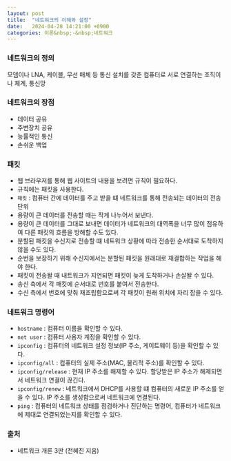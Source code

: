 ```yaml
---
layout: post
title:  "네트워크의 이해와 설정"
date:   2024-04-28 14:21:00 +0900
categories: 이론&nbsp;-&nbsp;네트워크
---
```


### 네트워크의 정의

모뎀이나 LNA, 케이블, 무선 매체 등 통신 설치를 갖춘 컴퓨터로 서로 연결하는 조직이나 체계, 통신망

### 네트워크의 장점

- 데이터 공유
- 주변장치 공유
- 능률적인 통신
- 손쉬운 백업

### 패킷

- 웹 브라우저를 통해 웹 사이트의 내용을 보려면 규칙이 필요하다.
- 규칙에는 패킷을 사용한다.
- `패킷` : 컴퓨터 간에 데이터를 주고 받을 떄 네트워크를 통해 전송되는 데이터의 전송 단위
- 용량이 큰 데이터를 전송할 때는 작게 나누어서 보낸다.
- 용량이 큰 데이터를 그대로 보내면 데이터가 네트워크의 대역폭을 너무 많이 점유하여 다른 패킷의 흐름을 방해할 수도 있다.
- 분할된 패킷을 수신지로 전송할 떄 네트워크 상황에 따라 전송한 순서대로 도착하지 않을 수도 있다.
- 순번을 보장하기 위해 수신지에서는 분할된 패킷을 원래대로 재결합하는 작업을 해야 한다.
- 패킷이 전송돨 때 내트워크가 지연되면 패킷이 늦게 도착하거나 손살돨 수 있다.
- 송신 측에서 각 패킷에 순서대로 번호를 붙여서 전송한다.
- 수신 측에서 번호에 맞춰 재조립함으로써 각 패킷이 원래 위치에 자리 잡을 수 있다.

### 네트워크 명령어

- `hostname` : 컴퓨터 이름을 확인할 수 있다.
- `net user` : 컴퓨터 사용자 계정을 확인할 수 있다.
- `ipconfig` : 컴퓨터의 네트워크 설정 정보(IP 주소, 게이트웨이 등)을 확인할 수 있다.
- `ipconfig/all` : 컴퓨터의 실제 주소(MAC, 물리적 주소)를 확인할 수 있다.
- `ipconfig/release` : 현재 IP 주소를 해제할 수 있다. 할당받은 IP 주소가 해제되면서 네트워크 연결이 끊긴다.
- `ipconfig/renew` : 네트워크에서 DHCP를 사용할 떄 컴퓨터의 새로운 IP 주소를 얻을 수 있다. IP 주소를 생성함으로써 네트워크에 연결된다.
- `ping` : 컴퓨터의 네트워크 상태를 점검하거나 진단하는 명령어, 컴퓨터가 네트워크에 제대로 연결되었는지를 확인할 수 있다. 

### 출처

- 네트워크 개론 3판 (전혜진 지음)